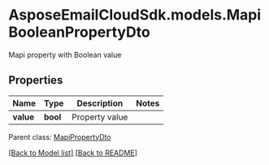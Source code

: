 # AsposeEmailCloudSdk.models.MapiBooleanPropertyDto

Mapi property with Boolean value             

## Properties
Name | Type | Description | Notes
------------ | ------------- | ------------- | -------------
**value** |**bool** |Property value              |

Parent class: [MapiPropertyDto](MapiPropertyDto.md)



[[Back to Model list]](Models.md) [[Back to README]](README.md)

